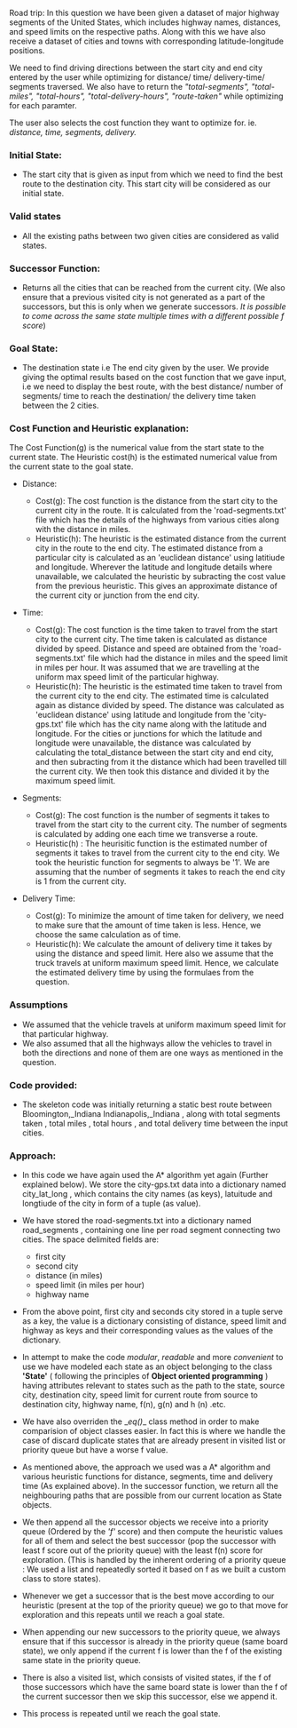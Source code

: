 Road trip: In this question we have been given a dataset of major highway segments of the United States, which includes highway names, distances, and speed limits on the respective paths. Along with this we have also receive a dataset of cities and towns with corresponding latitude-longitude positions. 

We need to find driving directions between the start city and end city entered by the user while optimizing for distance/ time/ delivery-time/ segments traversed. We also have to return the *"total-segments", "total-miles", "total-hours", "total-delivery-hours", "route-taken"* while optimizing for each paramter. 

The user also selects the cost function they want to optimize for. ie. *distance, time, segments, delivery.*

### **Initial State:** 
- The start city that is given as input from which we need to find the best route to the destination city. This start city will be considered as our initial state.

### **Valid states**
- All the existing paths between two given cities are considered as valid states.

### **Successor Function:**
- Returns all the cities that can be reached from the current city. (We also ensure that a previous visited city is not generated as a part of the successors, but this is only when we generate successors. *It is possible to come across the same state multiple times with a different possible f score*)

### **Goal State:**
- The destination state i.e The end city given by the user. We provide giving the optimal results based on the cost function that we gave input, i.e we need to display the best route, with the best distance/ number of segments/ time to reach the destination/ the delivery time taken between the 2 cities.

### **Cost Function and Heuristic explanation:**

 The Cost Function(g) is the numerical value from the start state to the current state. The Heuristic cost(h) is the estimated numerical value from the current state to the goal state.

- Distance:
    - Cost(g): The cost function is the distance from the start city to the current city in the route. It is calculated from the 'road-segments.txt' file which has the details of the highways from various cities along with the distance in miles.
    - Heuristic(h): The heuristic is the estimated distance from the current city in the route to the end city. The estimated distance from a particular city is calculated as an 'euclidean distance' using latitiude and longitude. Wherever the latitude and longitude details where unavailable, we calculated the heuristic by subracting the cost value from the previous heuristic. This gives an approximate distance of the current city or junction from the end city.


- Time:
    - Cost(g): The cost function is the time taken to travel from the start city to the current city. The time taken is calculated as distance divided by speed. Distance and speed are obtained from the 'road-segments.txt' file which had the distance in miles and the speed limit in miles per hour. It was assumed that we are travelling at the uniform max speed limit of the particular highway.
    - Heuristic(h): The heuristic is the estimated time taken to travel from the current city to the end city. The estimated time is calculated again as distance divided by speed. The distance was calculated as 'euclidean distance' using latitude and longitude from the 'city-gps.txt' file which has the city name along with the latitude and longitude. For the cities or junctions for which the latitude and longitude were unavailable, the distance was calculated by calculating the total_distance between the start city and end city, and then subracting from it the distance which had been travelled till the current city. We then took this distance and divided it by the maximum speed limit.


- Segments:
    - Cost(g): The cost function is the number of segments it takes to travel from the start city to the current city. The number of segments is calculated by adding one each time we transverse a route.
    - Heuristic(h) : The heurisitic function is the estimated number of segments it takes to travel from the current city to the end city. We took the heuristic function for segments to always be '1'. We are assuming that the number of segments it takes to reach the end city is 1 from the current city.


- Delivery Time:
    - Cost(g): To minimize the amount of time taken for delivery, we need to make sure that the amount of time taken  is less. Hence, we choose the same calculation as of time.
    - Heuristic(h): We calculate the amount of delivery time it takes by using the distance and speed limit. Here also we assume that the truck travels at uniform maximum speed limit. Hence, we calculate the estimated delivery time by using the formulaes from the question.

### **Assumptions**
- We assumed that the vehicle travels at uniform maximum speed limit for that particular highway.
- We also assumed that all the highways allow the vehicles to travel in both the directions and none of them are one ways as mentioned in the question.

### **Code provided:**
- The skeleton code was initially returning a static best route between Bloomington,_Indiana Indianapolis,_Indiana , along with total segments taken , total miles , total hours , and total delivery time between the input cities.

### **Approach:** 
- In this code we have again used the A* algorithm yet again (Further explained below). We store the city-gps.txt data  into a dictionary named city_lat_long , which contains the city names (as keys), latuitude and longtiude of the city in form of a tuple (as value).

- We have stored the road-segments.txt into a dictionary named road_segments , containing  one line per road segment connecting two cities.
The space delimited fields are:

    - first city
    - second city
    - distance (in miles)
    - speed limit (in miles per hour)
    - highway name

- From the above point, first city and seconds city stored in a tuple serve as a key, the value is a dictionary consisting of distance, speed limit and highway as keys and their corresponding values as the values of the dictionary.

- In attempt to make the code *modular*, *readable* and more *convenient* to use we have modeled each state as an object belonging to the class **'State'** ( following the principles of **Object oriented programming** ) having attributes relevant to states such as the path to the state, source city, destination city, speed limit for current route from source to destination city, highway name, f(n), g(n) and h (n) .etc. 

- We have also overriden the \__eq()__ class method in order to make comparision of object classes easier. In fact this is where we handle the case of discard duplicate states that are already present in visited list or priority queue but have a worse f value.

 - As mentioned above, the approach we used was a A* algorithm and various heuristic functions for distance, segments, time and delivery time (As explained above). In the successor function, we return all the neighbouring paths that are possible from our current location as State objects. 
 
 - We then append all the successor objects we receive into a priority queue (Ordered by the *'f'* score) and then compute the heuristic values for all of them and select the best successor (pop the successor with least f score out of the priority queue) with the least f(n) score for exploration. (This is handled by the inherent ordering of a priority queue : We used a list and repeatedly sorted it based on f as we built a custom class to store states).

- Whenever we get a successor that is the best move according to our heuristic (present at the top of the priority queue) we go to that move for exploration and this repeats until we reach a goal state.  

- When appending our new successors to the priority queue, we always ensure that if this successor is already in the priority queue (same board state), we only append if the current f is lower than the f of the existing same state in the priority queue. 

- There is also a visited list, which consists of visited states, if the f of those successors which have the same board state is lower than the f of the current successor then we skip this successor, else we append it.  

- This process is repeated until we reach the goal state.

